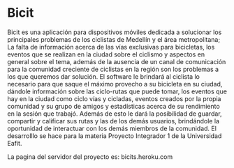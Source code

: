 # Bicit
Bicit es una aplicación para dispositivos móviles dedicada a solucionar los principales problemas de los ciclistas de Medellín y el área metropolitana; La falta de información acerca de las vías exclusivas para bicicletas, los eventos que se realizan en la ciudad sobre el ciclismo y aspectos en general sobre el tema, además de la ausencia de un canal de comunicación para la comunidad creciente de ciclistas en la región son los problemas a los que queremos dar solución.
El software le brindará al ciclista lo necesario para que saque el máximo provecho a su bicicleta en su ciudad, dándole información sobre las ciclo-rutas que puede tomar, los eventos que hay en la ciudad como ciclo vías y cicladas, eventos creados por la propia comunidad y su grupo de amigos y estadísticas acerca de su rendimiento en la sesión que trabajó. Además de esto le dará la posibilidad de guardar, compartir y calificar sus rutas y las de los demás usuarios, brindándole la oportunidad de interactuar con los demás miembros de la comunidad.
El desarrolllo se hace para la materia Proyecto Integrador 1 de la Universidad Eafit.

La pagina del servidor del proyecto es: bicits.heroku.com
